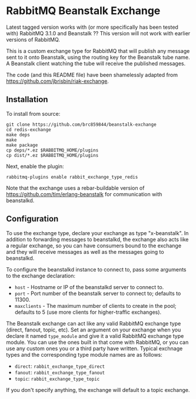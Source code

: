 # RabbitMQ Beanstalk Exchange

Latest tagged version works with (or more specifically has been tested with) RabbitMQ 3.1.0 and Beanstalk
?? This version will not work with earlier versions of RabbitMQ.


This is a custom exchange type for RabbitMQ that will publish any message sent to it onto Beanstalk, using the 
routing key for the Beanstalk tube name. A Beanstalk client watching the tube will receive the published messages.

The code (and this README file) have been shamelessly adapted from https://github.com/jbrisbin/riak-exchange.

## Installation

To install from source:

    git clone https://github.com/brc859844/beanstalk-exchange
    cd redis-exchange
    make deps
    make
    make package
    cp deps/*.ez $RABBITMQ_HOME/plugins
    cp dist/*.ez $RABBITMQ_HOME/plugins

Next, enable the plugin:

    rabbitmq-plugins enable rabbit_exchange_type_redis

Note that the exchange uses a rebar-buildable version of https://github.com/tim/erlang-beanstalk for communication
with beanstalkd.

## Configuration

To use the exchange type, declare your exchange as type "x-beanstalk". In addition to forwarding messages to 
beanstalkd, the exchange also acts like a regular exchange, so you can have consumers bound to the exchange and they 
will receive messages as well as the messages going to beanstalkd.

To configure the beanstalkd instance to connect to, pass some arguments to the exchange declaration:

* `host` - Hostname or IP of the beanstalkd server to connect to.
* `port` - Port number of the beanstalk server to connect to; defaults to 11300.
* `maxclients` - The maximum number of clients to create in the pool; defaults to 5 (use more clients for higher-traffic exchanges).

The Beanstalk exchange can act like any valid RabbitMQ exchange type (direct, fanout, topic, etc). Set an argument on 
your exchange when you declare it named `type_module` and give it a valid RabbitMQ exchange type module. You can use 
the ones built in that come with RabbitMQ, or you can use any custom ones you or a third party have written. Typical
exchnage types and the corresponding type module names are as follows:

* `direct`: `rabbit_exchange_type_direct`
* `fanout`: `rabbit_exchange_type_fanout`
* `topic`: `rabbit_exchange_type_topic`

If you don't specify anything, the exchange will default to a topic exchange.


